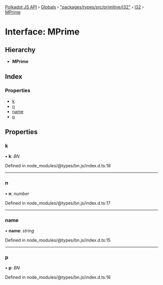 [Polkadot JS API](../README.md) › [Globals](../globals.md) › ["packages/types/src/primitive/I32"](../modules/_packages_types_src_primitive_i32_.md) › [I32](../classes/_packages_types_src_primitive_i32_.i32.md) › [MPrime](_packages_types_src_primitive_i32_.i32.mprime.md)

# Interface: MPrime

## Hierarchy

* **MPrime**

## Index

### Properties

* [k](_packages_types_src_primitive_i32_.i32.mprime.md#k)
* [n](_packages_types_src_primitive_i32_.i32.mprime.md#n)
* [name](_packages_types_src_primitive_i32_.i32.mprime.md#name)
* [p](_packages_types_src_primitive_i32_.i32.mprime.md#p)

## Properties

###  k

• **k**: *BN*

Defined in node_modules/@types/bn.js/index.d.ts:18

___

###  n

• **n**: *number*

Defined in node_modules/@types/bn.js/index.d.ts:17

___

###  name

• **name**: *string*

Defined in node_modules/@types/bn.js/index.d.ts:15

___

###  p

• **p**: *BN*

Defined in node_modules/@types/bn.js/index.d.ts:16
